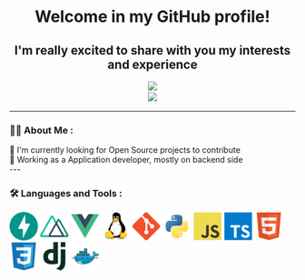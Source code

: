 <div align="center">
  <h1>Welcome in my GitHub profile!</h1>
  <h2>I'm really excited to share with you my interests and experience</h2>
  <img src="https://media.giphy.com/media/f3KwliaH4MLtli8z7D/giphy.gif" width="200" />
  </div>
  <div align="center">
  <a href="https://www.linkedin.com/in/marek-kami%C5%84ski-2b8a77220/" /> <img src="https://img.shields.io/badge/LinkedIn-blue?logo=linkedin&logoColor=white&style=for-the-badge" /> </a>
</div>

---

### :woman_technologist: About Me :

<div>🔭 I'm currently looking for Open Source projects to contribute </div>
<div>🌱 Working as a Application developer, mostly on backend side </div>
---

### :hammer_and_wrench: Languages and Tools :
<div>
  <img src="https://github.com/devicons/devicon/blob/master/icons/fastapi/fastapi-original.svg" width="50" />
  <img src="https://github.com/devicons/devicon/blob/master/icons/nuxtjs/nuxtjs-original.svg" width="50" />
  <img src="https://github.com/devicons/devicon/blob/master/icons/vuejs/vuejs-original.svg" width="50" />
  <img src="https://github.com/devicons/devicon/blob/master/icons/linux/linux-original.svg" width="50" />
  <img src="https://github.com/devicons/devicon/blob/master/icons/git/git-original.svg" width="50" />
  <img src="https://github.com/devicons/devicon/blob/master/icons/python/python-original.svg" width="50" />
  <img src="https://github.com/devicons/devicon/blob/master/icons/javascript/javascript-original.svg" width="50" />
   <img src="https://github.com/devicons/devicon/blob/master/icons/typescript/typescript-original.svg" width="50" />
  <img src="https://github.com/devicons/devicon/blob/master/icons/html5/html5-original.svg" width="50" />
  <img src="https://github.com/devicons/devicon/blob/master/icons/css3/css3-original.svg" width="50" />
  <img src="https://github.com/devicons/devicon/blob/master/icons/django/django-plain.svg" width="50" />
  <img src="https://github.com/devicons/devicon/blob/master/icons/docker/docker-original.svg" width="50" />
</div>

<!--
**5ud03r5/5ud03r5** is a ✨ _special_ ✨ repository because its `README.md` (this file) appears on your GitHub profile.

Here are some ideas to get you started:

- 🔭 I’m currently working on ...
- 🌱 I’m currently learning ...
- 👯 I’m looking to collaborate on ...
- 🤔 I’m looking for help with ...
- 💬 Ask me about ...
- 📫 How to reach me: ...
- 😄 Pronouns: ...
- ⚡ Fun fact: ...
-->
